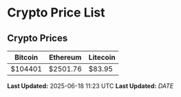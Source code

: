 # Crypto Price List

## Crypto Prices
| Bitcoin | Ethereum | Litecoin |
| ------- | -------- | -------- |
| $104401 | $2501.76 | $83.95 |
**Last Updated:** 2025-06-18 11:23 UTC
**Last Updated:** $DATE$

